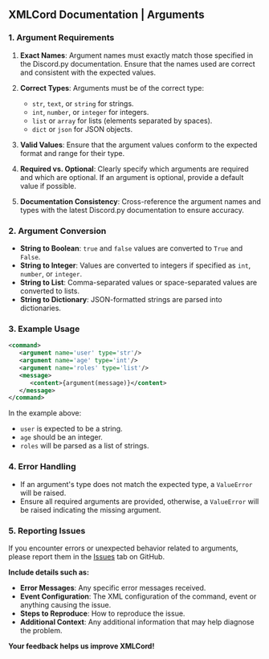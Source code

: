 ## XMLCord Documentation | Arguments

### 1. Argument Requirements

1. **Exact Names**: Argument names must exactly match those specified in the Discord.py documentation. Ensure that the names used are correct and consistent with the expected values.

2. **Correct Types**: Arguments must be of the correct type:
   - `str`, `text`, or `string` for strings.
   - `int`, `number`, or `integer` for integers.
   - `list` or `array` for lists (elements separated by spaces).
   - `dict` or `json` for JSON objects.

3. **Valid Values**: Ensure that the argument values conform to the expected format and range for their type.

4. **Required vs. Optional**: Clearly specify which arguments are required and which are optional. If an argument is optional, provide a default value if possible.

5. **Documentation Consistency**: Cross-reference the argument names and types with the latest Discord.py documentation to ensure accuracy.

### 2. Argument Conversion

- **String to Boolean**: `true` and `false` values are converted to `True` and `False`.
- **String to Integer**: Values are converted to integers if specified as `int`, `number`, or `integer`.
- **String to List**: Comma-separated values or space-separated values are converted to lists.
- **String to Dictionary**: JSON-formatted strings are parsed into dictionaries.

### 3. Example Usage

```xml
<command>
   <argument name='user' type='str'/>
   <argument name='age' type='int'/>
   <argument name='roles' type='list'/>
   <message>
      <content>{argument(message)}</content>
   </message>
</command>
```

In the example above:
- `user` is expected to be a string.
- `age` should be an integer.
- `roles` will be parsed as a list of strings.

### 4. Error Handling

- If an argument's type does not match the expected type, a `ValueError` will be raised.
- Ensure all required arguments are provided, otherwise, a `ValueError` will be raised indicating the missing argument.

### 5. Reporting Issues

If you encounter errors or unexpected behavior related to arguments, please report them in the [Issues](https://github.com/MateOp1337/XMLCord/issues) tab on GitHub.

**Include details such as:**

- **Error Messages**: Any specific error messages received.
- **Event Configuration**: The XML configuration of the command, event or anything causing the issue.
- **Steps to Reproduce**: How to reproduce the issue.
- **Additional Context**: Any additional information that may help diagnose the problem.

**Your feedback helps us improve XMLCord!**
